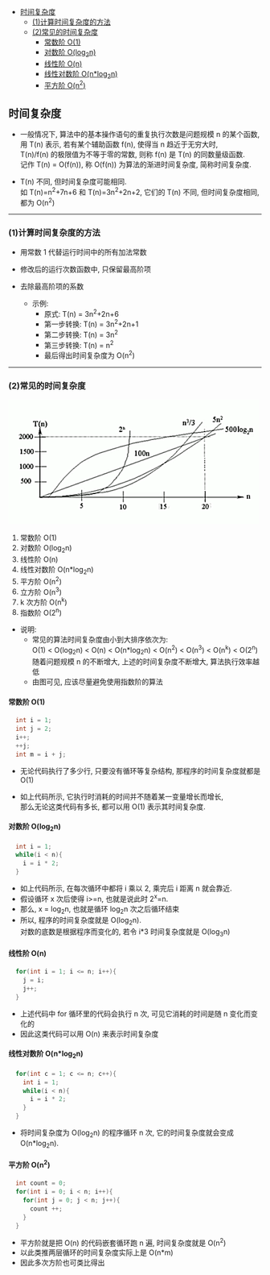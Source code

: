 <!-- TOC -->

- [时间复杂度](#%e6%97%b6%e9%97%b4%e5%a4%8d%e6%9d%82%e5%ba%a6)
  - [(1)计算时间复杂度的方法](#1%e8%ae%a1%e7%ae%97%e6%97%b6%e9%97%b4%e5%a4%8d%e6%9d%82%e5%ba%a6%e7%9a%84%e6%96%b9%e6%b3%95)
  - [(2)常见的时间复杂度](#2%e5%b8%b8%e8%a7%81%e7%9a%84%e6%97%b6%e9%97%b4%e5%a4%8d%e6%9d%82%e5%ba%a6)
    - [常数阶 O(1)](#%e5%b8%b8%e6%95%b0%e9%98%b6-o1)
    - [对数阶 O(log<sub>2</sub>n)](#%e5%af%b9%e6%95%b0%e9%98%b6-ologsub2subn)
    - [线性阶 O(n)](#%e7%ba%bf%e6%80%a7%e9%98%b6-on)
    - [线性对数阶 O(n*log<sub>2</sub>n)](#%e7%ba%bf%e6%80%a7%e5%af%b9%e6%95%b0%e9%98%b6-onlogsub2subn)
    - [平方阶 O(n<sup>2</sup>)](#%e5%b9%b3%e6%96%b9%e9%98%b6-onsup2sup)

<!-- /TOC -->

## 时间复杂度
- 一般情况下, 算法中的基本操作语句的重复执行次数是问题规模 n 的某个函数,  
用 T(n) 表示, 若有某个辅助函数 f(n), 使得当 n 趋近于无穷大时,  
T(n)/f(n) 的极限值为不等于零的常数, 则称 f(n) 是 T(n) 的同数量级函数.  
记作 T(n) = O(f(n)), 称 O(f(n)) 为算法的渐进时间复杂度, 简称时间复杂度.

- T(n) 不同, 但时间复杂度可能相同.  
  如 T(n)=n<sup>2</sup>+7n+6 和 T(n)=3n<sup>2</sup>+2n+2, 它们的 T(n) 不同, 但时间复杂度相同, 都为 O(n<sup>2</sup>)

****
### (1)计算时间复杂度的方法
- 用常数 1 代替运行时间中的所有加法常数
- 修改后的运行次数函数中, 只保留最高阶项
- 去除最高阶项的系数

  - 示例:  
    - 原式: T(n) = 3n<sup>2</sup>+2n+6
    - 第一步转换: T(n) = 3n<sup>2</sup>+2n+1
    - 第二步转换: T(n) = 3n<sup>2</sup>
    - 第三步转换: T(n) = n<sup>2</sup>
    - 最后得出时间复杂度为 O(n<sup>2</sup>)

****
### (2)常见的时间复杂度

![时间复杂度](../99.images/2020-05-11-16-35-31.png)

1) 常数阶 O(1)
2) 对数阶 O(log<sub>2</sub>n)
3) 线性阶 O(n)
4) 线性对数阶 O(n*log<sub>2</sub>n)
5) 平方阶 O(n<sup>2</sup>)
6) 立方阶 O(n<sup>3</sup>)
7) k 次方阶 O(n<sup>k</sup>)
8) 指数阶 O(2<sup>n</sup>)

- 说明:  
  - 常见的算法时间复杂度由小到大排序依次为:  
  O(1) < O(log<sub>2</sub>n) < O(n) < O(n*log<sub>2</sub>n) < O(n<sup>2</sup>) < O(n<sup>3</sup>) < O(n<sup>k</sup>) < O(2<sup>n</sup>)  
  随着问题规模 n 的不断增大, 上述的时间复杂度不断增大, 算法执行效率越低
  - 由图可见, 应该尽量避免使用指数阶的算法

 
#### 常数阶 O(1)

```java
  int i = 1;
  int j = 2;
  i++;
  ++j;
  int m = i + j;
```

- 无论代码执行了多少行, 只要没有循环等复杂结构, 那程序的时间复杂度就都是 O(1)  

- 如上代码所示, 它执行时消耗的时间并不随着某一变量增长而增长,  
  那么无论这类代码有多长, 都可以用 O(1) 表示其时间复杂度.



#### 对数阶 O(log<sub>2</sub>n)

```java
  int i = 1;
  while(i < n){
    i = i * 2;
  }
```

- 如上代码所示, 在每次循环中都将 i 乘以 2, 乘完后 i 距离 n 就会靠近.  
- 假设循环 x 次后使得 i>=n, 也就是说此时 2<sup>x</sup>=n.
- 那么, x = log<sub>2</sub>n, 也就是循环 log<sub>2</sub>n 次之后循环结束
- 所以, 程序的时间复杂度就是 O(log<sub>2</sub>n).  
  对数的底数是根据程序而变化的, 若令 i*3 时间复杂度就是 O(log<sub>3</sub>n)

#### 线性阶 O(n)

```java
  for(int i = 1; i <= n; i++){
    j = i;
    j++;
  }
```

- 上述代码中 for 循环里的代码会执行 n 次, 可见它消耗的时间是随 n 变化而变化的  
- 因此这类代码可以用 O(n) 来表示时间复杂度


#### 线性对数阶 O(n*log<sub>2</sub>n)

```java
  for(int c = 1; c <= n; c++){
    int i = 1;
    while(i < n){
      i = i * 2;
    }
  }
```

- 将时间复杂度为 O(log<sub>2</sub>n) 的程序循环 n 次, 它的时间复杂度就会变成 O(n*log<sub>2</sub>n).


#### 平方阶 O(n<sup>2</sup>)

```java
  int count = 0;
  for(int i = 0; i < n; i++){
    for(int j = 0; j < n; j++){
      count ++;
    }
  }
```

- 平方阶就是把 O(n) 的代码嵌套循环跑 n 遍, 时间复杂度就是 O(n<sup>2</sup>)
- 以此类推两层循环的时间复杂度实际上是 O(n*m)
- 因此多次方阶也可类比得出